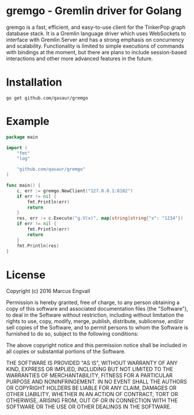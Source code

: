 # gremgo - Gremlin driver for Golang

gremgo is a fast, efficient, and easy-to-use client for the TinkerPop graph database stack. It is a Gremlin language driver which uses WebSockets to interface with Gremlin Server and has a strong emphasis on concurrency and scalability. Functionality is limited to simple executions of commands with bindings at the moment, but there are plans to include session-based interactions and other more advanced features in the future.

Installation
==========
```
go get github.com/qasaur/gremgo
```

Example
==========
```go
package main

import (
	"fmt"
	"log"

	"github.com/qasaur/gremgo"
)

func main() {
	c, err := gremgo.NewClient("127.0.0.1:8182")
	if err != nil {
		fmt.Println(err)
    	return
	}
	res, err := c.Execute("g.V(x)", map[string]string{"x": "1234"})
	if err != nil {
		fmt.Println(err)
    	return
	}
	fmt.Println(res)
}
```

License
==========

Copyright (c) 2016 Marcus Engvall

Permission is hereby granted, free of charge, to any person obtaining a copy of this software and associated documentation files (the "Software"), to deal in the Software without restriction, including without limitation the rights to use, copy, modify, merge, publish, distribute, sublicense, and/or sell copies of the Software, and to permit persons to whom the Software is furnished to do so, subject to the following conditions:

The above copyright notice and this permission notice shall be included in all copies or substantial portions of the Software.

THE SOFTWARE IS PROVIDED "AS IS", WITHOUT WARRANTY OF ANY KIND, EXPRESS OR IMPLIED, INCLUDING BUT NOT LIMITED TO THE WARRANTIES OF MERCHANTABILITY, FITNESS FOR A PARTICULAR PURPOSE AND NONINFRINGEMENT. IN NO EVENT SHALL THE AUTHORS OR COPYRIGHT HOLDERS BE LIABLE FOR ANY CLAIM, DAMAGES OR OTHER LIABILITY, WHETHER IN AN ACTION OF CONTRACT, TORT OR OTHERWISE, ARISING FROM, OUT OF OR IN CONNECTION WITH THE SOFTWARE OR THE USE OR OTHER DEALINGS IN THE SOFTWARE.
